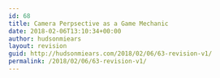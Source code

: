 ```yaml
---
id: 68
title: Camera Perpsective as a Game Mechanic
date: 2018-02-06T13:10:34+00:00
author: hudsonmiears
layout: revision
guid: http://hudsonmiears.com/2018/02/06/63-revision-v1/
permalink: /2018/02/06/63-revision-v1/
---
```

